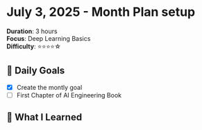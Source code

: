 # July 3, 2025 - Month Plan setup

**Duration**: 3 hours  
**Focus**: Deep Learning Basics  
**Difficulty**: ⭐⭐⭐⭐☆

## 🎯 Daily Goals

- [x] Create the montly goal
- [ ] First Chapter of AI Engineering Book

## 📝 What I Learned


